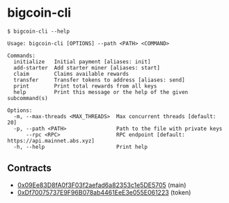 # bigcoin-cli

```console
$ bigcoin-cli --help

Usage: bigcoin-cli [OPTIONS] --path <PATH> <COMMAND>

Commands:
  initialize   Initial payment [aliases: init]
  add-starter  Add starter miner [aliases: start]
  claim        Claims available rewards
  transfer     Transfer tokens to address [aliases: send]
  print        Print total rewards from all keys
  help         Print this message or the help of the given subcommand(s)

Options:
  -m, --max-threads <MAX_THREADS>  Max concurrent threads [default: 20]
  -p, --path <PATH>                Path to the file with private keys
      --rpc <RPC>                  RPC endpoint [default: https://api.mainnet.abs.xyz]
  -h, --help                       Print help
```

## Contracts

- [0x09Ee83D8fA0f3F03f2aefad6a82353c1e5DE5705](https://abscan.org/address/0x09Ee83D8fA0f3F03f2aefad6a82353c1e5DE5705) (main)
- [0xDf70075737E9F96B078ab4461EeE3e055E061223](https://abscan.org/address/0xDf70075737E9F96B078ab4461EeE3e055E061223) (token)
